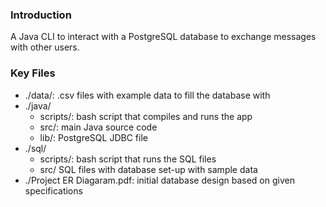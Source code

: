 ### Introduction

A Java CLI to interact with a PostgreSQL database to exchange messages with other users.

### Key Files

- ./data/: .csv files with example data to fill the database with
- ./java/
	- scripts/: bash script that compiles and runs the app
	- src/: main Java source code
	- lib/: PostgreSQL JDBC file
- ./sql/
	- scripts/: bash script that runs the SQL files
	- src/ SQL files with database set-up with sample data
- ./Project ER Diagaram.pdf: initial database design based on given specifications
